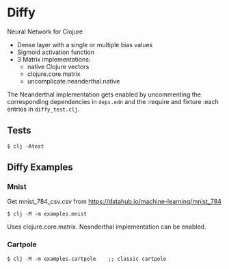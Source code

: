 # Diffy
  
Neural Network for Clojure

* Dense layer with a single or multiple bias values
* Sigmoid activation function
* 3 Matrix implementations:
    * native Clojure vectors
    * clojure.core.matrix
    * uncomplicate.neanderthal.native

The Neanderthal implementation gets enabled by uncommenting
the corresponding dependencies in `deps.edn` and the :require and
fixture :each entries in `diffy_test.clj`. 

## Tests

    $ clj -Atest

## Diffy Examples

### Mnist

Get mnist_784_csv.csv from https://datahub.io/machine-learning/mnist_784


    $ clj -M -m examples.mnist          

Uses clojure.core.matrix. Neanderthal implementation can be enabled.

### Cartpole

    $ clj -M -m examples.cartpole    ;; classic cartpole

